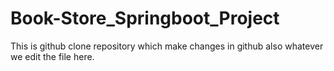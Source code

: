 # Book-Store_Springboot_Project
This is github clone repository which make changes in github also whatever we edit the file here.
